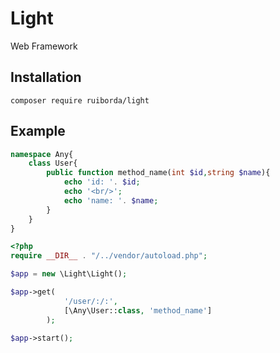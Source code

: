 # Light

Web Framework

## Installation

```shell
composer require ruiborda/light
```

## Example

```php
namespace Any{
    class User{
        public function method_name(int $id,string $name){
            echo 'id: '. $id;
            echo '<br/>';
            echo 'name: '. $name;
        }
    }
}
```

```php
<?php
require __DIR__ . "/../vendor/autoload.php";

$app = new \Light\Light();

$app->get(
            '/user/:/:',
            [\Any\User::class, 'method_name']
        );
        
$app->start();
```
